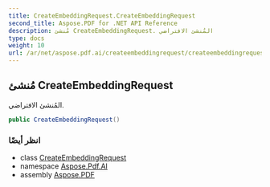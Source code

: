 ```yaml
---
title: CreateEmbeddingRequest.CreateEmbeddingRequest
second_title: Aspose.PDF for .NET API Reference
description: مُنشئ CreateEmbeddingRequest. المُنشئ الافتراضي
type: docs
weight: 10
url: /ar/net/aspose.pdf.ai/createembeddingrequest/createembeddingrequest/
---
```

## مُنشئ CreateEmbeddingRequest

المُنشئ الافتراضي.

```csharp
public CreateEmbeddingRequest()
```

### انظر أيضًا

* class [CreateEmbeddingRequest](../)
* namespace [Aspose.Pdf.AI](../../../aspose.pdf.ai/)
* assembly [Aspose.PDF](../../../)